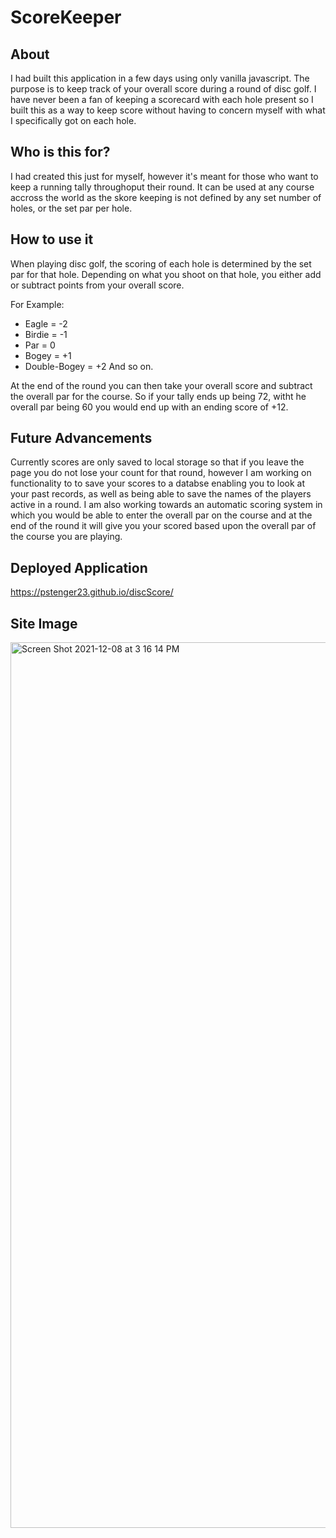 # ScoreKeeper

## About

I had built this application in a few days using only vanilla javascript. The purpose is to keep track of your overall score during a round of disc golf. I have never been a fan of keeping a scorecard with each hole present so I built this as a way to keep score without having to concern myself with what I specifically got on each hole.

## Who is this for?

I had created this just for myself, however it's meant for those who want to keep a running tally throughoput their round. It can be used at any course accross the world as the skore keeping is not defined by any set number of holes, or the set par per hole.

## How to use it

When playing disc golf, the scoring of each hole is determined by the set par for that hole. Depending on what you shoot on that hole, you either add or subtract points from your overall score.

For Example:
* Eagle = -2
* Birdie = -1
* Par = 0
* Bogey = +1
* Double-Bogey = +2
And so on. 

At the end of the round you can then take your overall score and subtract the overall par for the course. So if your tally ends up being 72, witht he overall par being 60 you would end up with an ending score of +12.

## Future Advancements

Currently scores are only saved to local storage so that if you leave the page you do not lose your count for that round, however I am working on functionality to to save your scores to a databse enabling you to look at your past records, as well as being able to save the names of the players active in a round. I am also working towards an automatic scoring system in which you would be able to enter the overall par on the course and at the end of the round it will give you your scored based upon the overall par of the course you are playing. 

## Deployed Application

https://pstenger23.github.io/discScore/

## Site Image

<img width="1417" alt="Screen Shot 2021-12-08 at 3 16 14 PM" src="https://user-images.githubusercontent.com/78981011/145285588-95695a14-d6a8-4aa4-a489-81d3decaf528.png">
